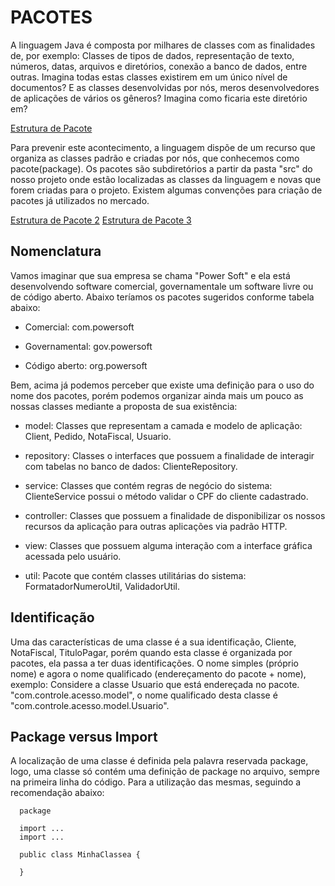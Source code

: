 # PACOTES

A linguagem Java é composta por milhares de classes com as finalidades de, por exemplo: Classes de tipos de dados, representação de texto, números, datas, arquivos e diretórios, conexão a banco de dados, entre outras. Imagina todas estas classes existirem em um único nível de documentos? E as classes desenvolvidas por nós, meros desenvolvedores de aplicações de vários os gêneros? Imagina como ficaria este diretório em?

[Estrutura de Pacote](../../../img/Estrutura%20de%20pacotes.png)

Para prevenir este acontecimento, a linguagem dispõe de um recurso que organiza as classes padrão e criadas por nós, que conhecemos como pacote(package). Os pacotes são subdiretórios a partir da pasta "src" do nosso projeto onde estão localizadas as classes da linguagem e novas que forem criadas para o projeto. Existem algumas convenções para criação de pacotes já utilizados no mercado.

[Estrutura de Pacote 2](../../../img/Estrutura%20de%20pacotes%202.png) [Estrutura de Pacote 3](../../../img/Estrutura%20de%20pacotes%203.png)

## Nomenclatura

Vamos imaginar que sua empresa se chama "Power Soft" e ela está desenvolvendo software comercial, governamentale um software livre ou de código aberto. Abaixo teríamos os pacotes sugeridos conforme tabela abaixo:

- Comercial: com.powersoft

- Governamental: gov.powersoft

- Código aberto: org.powersoft

Bem, acima já podemos perceber que existe uma definição para o uso do nome dos pacotes, porém podemos organizar ainda mais um pouco as nossas classes mediante a proposta de sua existência:

- model: Classes que representam a camada e modelo de aplicação:
  Client, Pedido, NotaFiscal, Usuario.

- repository: Classes o interfaces que possuem a finalidade de interagir com tabelas no banco de dados: ClienteRepository.

- service: Classes que contém regras de negócio do sistema: ClienteService possui o método validar o CPF do cliente cadastrado.

- controller: Classes que possuem a finalidade de disponibilizar os nossos recursos da aplicação para outras aplicações via padrão HTTP.

- view: Classes que possuem alguma interação com a interface gráfica acessada pelo usuário.

- util: Pacote que contém classes utilitárias do sistema:
  FormatadorNumeroUtil, ValidadorUtil.

## Identificação

Uma das características de uma classe é a sua identificação, Cliente, NotaFiscal, TituloPagar, porém quando esta classe é organizada por pacotes, ela passa a ter duas identificações. O nome simples (próprio nome) e agora o nome qualificado (endereçamento do pacote + nome), exemplo: Considere a classe Usuario que está endereçada no pacote.
"com.controle.acesso.model", o nome qualificado desta classe é "com.controle.acesso.model.Usuario".

## Package versus Import

A localização de uma classe é definida pela palavra reservada package, logo, uma classe só contém uma definição de package no arquivo, sempre na primeira linha do código. Para a utilização das mesmas, seguindo a recomendação abaixo:

      package

      import ...
      import ...

      public class MinhaClassea {

      }
